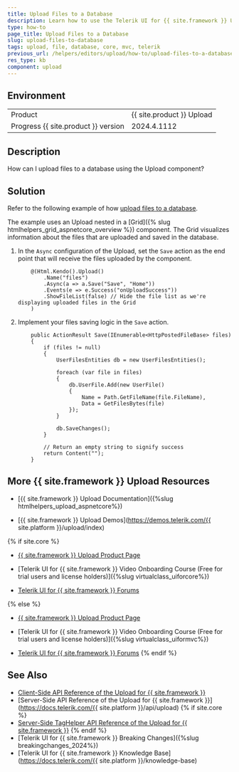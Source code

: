```yaml
---
title: Upload Files to a Database
description: Learn how to use the Telerik UI for {{ site.framework }} Upload component to upload files to a database.
type: how-to
page_title: Upload Files to a Database
slug: upload-files-to-database
tags: upload, file, database, core, mvc, telerik
previous_url: /helpers/editors/upload/how-to/upload-files-to-a-database, /html-helpers/editors/upload/how-to/upload-files-to-a-database
res_type: kb
component: upload
---
```


## Environment

<table>
 <tr>
  <td>Product</td>
  <td>{{ site.product }} Upload</td>
 </tr>
 <tr>
  <td>Progress {{ site.product }} version</td>
  <td>2024.4.1112</td>
 </tr>
</table>

## Description

How can I upload files to a database using the Upload component?

## Solution

Refer to the following example of how [upload files to a database](https://github.com/telerik/ui-for-aspnet-mvc-examples/tree/master/Telerik.Examples.Mvc/Telerik.Examples.Mvc/Areas/UploadFilesToDataBase). 

The example uses an Upload nested in a [Grid]({% slug htmlhelpers_grid_aspnetcore_overview %}) component. The Grid visualizes information about the files that are uploaded and saved in the database.

1. In the `Async` configuration of the Upload, set the `Save` action as the end point that will receive the files uploaded by the component. 

    ```HtmlHelper
        @(Html.Kendo().Upload()
            .Name("files")
            .Async(a => a.Save("Save", "Home"))
            .Events(e => e.Success("onUploadSuccess"))
            .ShowFileList(false) // Hide the file list as we're displaying uploaded files in the Grid
        )
    ```

1. Implement your files saving logic in the `Save` action.

    ```HomeController
        public ActionResult Save(IEnumerable<HttpPostedFileBase> files)
        {
            if (files != null)
            {
                UserFilesEntities db = new UserFilesEntities();

                foreach (var file in files)
                {
                    db.UserFile.Add(new UserFile()
                    {
                        Name = Path.GetFileName(file.FileName),
                        Data = GetFilesBytes(file)
                    });
                }

                db.SaveChanges();
            }

            // Return an empty string to signify success
            return Content("");
        }
    ```

## More {{ site.framework }} Upload Resources

* [{{ site.framework }} Upload Documentation]({%slug htmlhelpers_upload_aspnetcore%})

* [{{ site.framework }} Upload Demos](https://demos.telerik.com/{{ site.platform }}/upload/index)

{% if site.core %}
* [{{ site.framework }} Upload Product Page](https://www.telerik.com/aspnet-core-ui/upload)

* [Telerik UI for {{ site.framework }} Video Onboarding Course (Free for trial users and license holders)]({%slug virtualclass_uiforcore%})

* [Telerik UI for {{ site.framework }} Forums](https://www.telerik.com/forums/aspnet-core-ui)

{% else %}
* [{{ site.framework }} Upload Product Page](https://www.telerik.com/aspnet-mvc/upload)

* [Telerik UI for {{ site.framework }} Video Onboarding Course (Free for trial users and license holders)]({%slug virtualclass_uiformvc%})

* [Telerik UI for {{ site.framework }} Forums](https://www.telerik.com/forums/aspnet-mvc)
{% endif %}

## See Also

* [Client-Side API Reference of the Upload for {{ site.framework }}](https://docs.telerik.com/kendo-ui/api/javascript/ui/upload)
* [Server-Side API Reference of the Upload for {{ site.framework }}](https://docs.telerik.com/{{ site.platform }}/api/upload)
{% if site.core %}
* [Server-Side TagHelper API Reference of the Upload for {{ site.framework }}](https://docs.telerik.com/aspnet-core/api/taghelpers/upload)
{% endif %}
* [Telerik UI for {{ site.framework }} Breaking Changes]({%slug breakingchanges_2024%})
* [Telerik UI for {{ site.framework }} Knowledge Base](https://docs.telerik.com/{{ site.platform }}/knowledge-base)